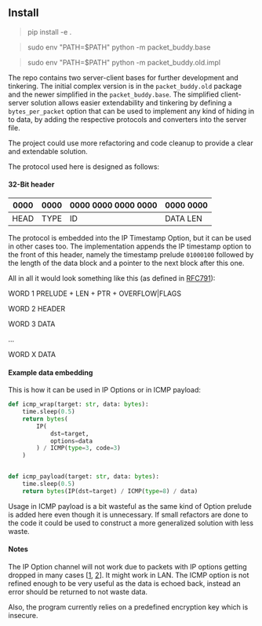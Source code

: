 ## Install

> pip install -e .

> sudo env "PATH=$PATH" python -m packet_buddy.base

> sudo env "PATH=$PATH" python -m packet_buddy.old.impl

The repo contains two server-client bases for further development and tinkering. The initial complex version is in
the `packet_buddy.old` package and the newer simplified in the `packet_buddy.base`. The simplified client-server
solution allows easier extendability and tinkering by defining a `bytes_per_packet` option that can be used to implement
any kind of hiding in to data, by adding the respective protocols and converters into the server file.

The project could use more refactoring and code cleanup to provide a clear and extendable solution.

The protocol used here is designed as follows:

#### 32-Bit header

| 0000 | 0000 | 0000 0000 0000 0000 | 0000 0000 |
|------|------|---------------------|-----------|
| HEAD | TYPE |         ID          | DATA LEN  |

The protocol is embedded into the IP Timestamp Option, but it can be used in other cases too. The implementation appends
the IP timestamp option to the front of this header, namely the timestamp prelude
`01000100` followed by the length of the data block and a pointer to the next block after this one.

All in all it would look something like this (as defined in [RFC791](https://www.rfc-editor.org/rfc/rfc791.html)):

WORD 1 PRELUDE + LEN + PTR + OVERFLOW|FLAGS

WORD 2 HEADER

WORD 3 DATA

...

WORD X DATA

#### Example data embedding

This is how it can be used in IP Options or in ICMP payload:

```python
def icmp_wrap(target: str, data: bytes):
    time.sleep(0.5)
    return bytes(
        IP(
            dst=target,
            options=data
        ) / ICMP(type=3, code=3)
    )


def icmp_payload(target: str, data: bytes):
    time.sleep(0.5)
    return bytes(IP(dst=target) / ICMP(type=8) / data)
```

Usage in ICMP payload is a bit wasteful as the same kind of Option prelude is added here even though it is unnecessary.
If small refactors are done to the code it could be used to construct a more generalized solution with less waste.

#### Notes

The IP Option channel will not work due to packets with IP options getting dropped in many
cases [[1](https://www.stigviewer.com/stig/cisco_ios_router_rtr/2020-06-30/finding/V-96637),
[2](https://www2.eecs.berkeley.edu/Pubs/TechRpts/2005/EECS-2005-24.pdf)]. It might work in LAN. The ICMP option is not
refined enough to be very useful as the data is echoed back, instead an error should be returned to not waste data.

Also, the program currently relies on a predefined encryption key which is insecure.